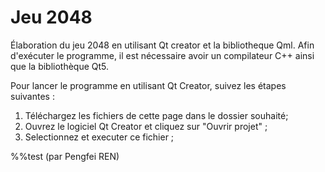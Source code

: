 # Jeu 2048

Élaboration du jeu 2048 en utilisant Qt creator et la bibliotheque Qml. 
Afin d'exécuter le programme, il est nécessaire avoir un compilateur C++ ainsi que la bibliothèque Qt5.

Pour lancer le programme en utilisant Qt Creator, suivez les étapes suivantes :
1) Téléchargez les fichiers de cette page dans le dossier souhaité;
2) Ouvrez le logiciel Qt Creator et cliquez sur "Ouvrir projet" ;
3) Selectionnez et executer ce fichier ;

%%test (par Pengfei REN)
